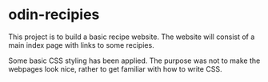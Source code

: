 # odin-recipies
This project is to build a basic recipe website.
The website will consist of a main index page with links to some recipies.

Some basic CSS styling has been applied. The purpose was not to make the webpages look nice, rather to get familiar with how to write CSS.